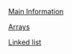 

[Main Information](src/main/resources/main_info.md)

[Arrays](src/main/resources/arrays/arrays.md)

[Linked list](src/main/resources/linked_list/linked_list.md)